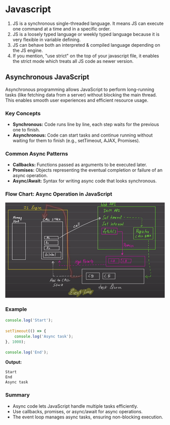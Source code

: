 # Javascript
1. JS is a synchronous single-threaded language. It means JS can execute one command at a time and in a specific order.
2. JS is a loosely typed language or weekly typed language because it is very flexible in variable defining.
3. JS can behave both an interpreted & compiled language depending on the JS engine.
4. If you mention, "use strict" on the top of your javascript file, it enables the strict mode which treats all JS code as newer version.

## Asynchronous JavaScript

Asynchronous programming allows JavaScript to perform long-running tasks (like fetching data from a server) without blocking the main thread. This enables smooth user experiences and efficient resource usage.

### Key Concepts

- **Synchronous:** Code runs line by line, each step waits for the previous one to finish.
- **Asynchronous:** Code can start tasks and continue running without waiting for them to finish (e.g., setTimeout, AJAX, Promises).

### Common Async Patterns

- **Callbacks:** Functions passed as arguments to be executed later.
- **Promises:** Objects representing the eventual completion or failure of an async operation.
- **Async/Await:** Syntax for writing async code that looks synchronous.

### Flow Chart: Async Operation in JavaScript

![alt text](image.png)

### Example

```js
console.log('Start');

setTimeout(() => {
	console.log('Async task');
}, 1000);

console.log('End');
```

**Output:**
```
Start
End
Async task
```

### Summary

- Async code lets JavaScript handle multiple tasks efficiently.
- Use callbacks, promises, or async/await for async operations.
- The event loop manages async tasks, ensuring non-blocking execution.
